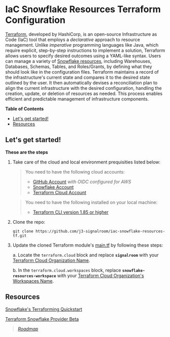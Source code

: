 # IaC Snowflake Resources Terraform Configuration
[Terraform](https://terraform.io), developed by HashiCorp, is an open-source Infrastructure as Code (IaC) tool that employs a *declarative* approach to resource management.  Unlike *imperative* programming languages like Java, which require explicit, step-by-step instructions to implement a solution, Terraform allows users to specify desired outcomes using a YAML-like syntax. Users can manage a variety of [Snowflake resources](https://registry.terraform.io/providers/Snowflake-Labs/snowflake/latest), including Warehouses, Databases, Schemas, Tables, and Roles/Grants, by defining what they should look like in the configuration files.  Terraform maintains a record of the infrastructure's current state and compares it to the desired state outlined by the user.  It then automatically devises a reconciliation plan to align the current infrastructure with the desired configuration, handling the creation, update, or deletion of resources as needed.  This process enables efficient and predictable management of infrastructure components.

**Table of Contents**

<!-- toc -->
+ [Let's get started!](#lets-get-started)
+ [Resources](#resources)
<!-- tocstop -->

## Let's get started!
**These are the steps**

1. Take care of the cloud and local environment prequisities listed below:
    > You need to have the following cloud accounts:
    > - [GitHub Account](https://github.com) *with OIDC configured for AWS*
    > - [Snowflake Account](https://www.snowflake.com/en/)
    > - [Terraform Cloud Account](https://app.terraform.io/)

    > You need to have the following installed on your local machine:
    > - [Terraform CLI version 1.85 or higher](https://developer.hashicorp.com/terraform/install)

2. Clone the repo:
    ```shell
    git clone https://github.com/j3-signalroom/iac-snowflake-resources-tf.git
    ```

3. Update the cloned Terraform module's [main.tf](main.tf) by following these steps:

    a. Locate the `terraform.cloud` block and replace **`signalroom`** with your [Terraform Cloud Organization Name](https://developer.hashicorp.com/terraform/cloud-docs/users-teams-organizations/organizations).

    b. In the `terraform.cloud.workspaces` block, replace **`snowflake-resources-workspace`** with your [Terraform Cloud Organization's Workspaces Name](https://developer.hashicorp.com/terraform/cloud-docs/workspaces).

## Resources

[Snowflake's Terraforming Quickstart](https://quickstarts.snowflake.com/guide/terraforming_snowflake/index.html?index=..%2F..index#0)

[Terraform Snowflake Provider Beta](https://registry.terraform.io/providers/Snowflake-Labs/snowflake/0.94.1)
> *[Roadmap](https://github.com/Snowflake-Labs/terraform-provider-snowflake/blob/main/ROADMAP.md)*

